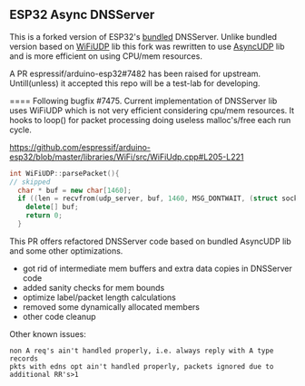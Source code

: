 ## ESP32 Async DNSServer

This is a forked version of ESP32's [bundled](https://github.com/espressif/arduino-esp32/tree/master/libraries/DNSServer) DNSServer.
Unlike bundled version based on [WiFiUDP](https://github.com/espressif/arduino-esp32/tree/master/libraries/WiFi) lib this fork was rewritten to use [AsyncUDP](https://github.com/espressif/arduino-esp32/tree/master/libraries/AsyncUDP) lib and is more efficient on using CPU/mem resources.

A PR espressif/arduino-esp32#7482 has been raised for upstream.
Untill(unless) it accepted this repo will be a test-lab for developing.


====
Following bugfix #7475. Current implementation of DNSServer lib uses WiFiUDP which is not very efficient considering cpu/mem resources. It hooks to loop() for packet processing doing useless malloc's/free each run cycle.

https://github.com/espressif/arduino-esp32/blob/master/libraries/WiFi/src/WiFiUdp.cpp#L205-L221

```C++
int WiFiUDP::parsePacket(){
// skipped
  char * buf = new char[1460];
  if ((len = recvfrom(udp_server, buf, 1460, MSG_DONTWAIT, (struct sockaddr *) &si_other, (socklen_t *)&slen)) == -1){
    delete[] buf;
    return 0;
  }
```

This PR offers refactored DNSServer code based on bundled AsyncUDP lib and some other optimizations.
- got rid of intermediate mem buffers and extra data copies in DNSServer code
- added sanity checks for mem bounds
- optimize label/packet length calculations
- removed some dynamically allocated members
- other code cleanup

Other known issues:

    non A req's ain't handled properly, i.e. always reply with A type records
    pkts with edns opt ain't handled properly, packets ignored due to additional RR's>1


